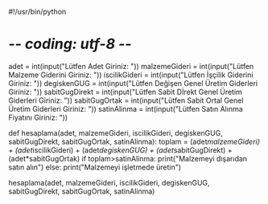 #!/usr/bin/python
# -*- coding: utf-8 -*-

adet = int(input("Lütfen Adet Giriniz: "))
malzemeGideri = int(input("Lütfen Malzeme Giderini Giriniz: "))
iscilikGideri = int(input("Lütfen İşçilik Giderini Giriniz: "))
degiskenGUG = int(input("Lütfen Değişen Genel Üretim Giderleri Giriniz: "))
sabitGugDirekt = int(input("Lütfen Sabit Dİrekt Genel Üretim Giderleri Giriniz: "))
sabitGugOrtak = int(input("Lütfen Sabit Ortal Genel Üretim Giderleri Giriniz: "))
satinAlinma = int(input("Lütfen Satın Alınma Fiyatını Giriniz: "))


def hesaplama(adet, malzemeGideri, iscilikGideri, degiskenGUG, sabitGugDirekt, sabitGugOrtak, satinAlinma):
	toplam = (adet*malzemeGideri) + (adet*iscilikGideri) + (adet*degiskenGUG) + (adet*sabitGugDirekt) + (adet*sabitGugOrtak)
	if toplam>satinAlinma:
		print("Malzemeyi dışarıdan satın alın")
	else:
		print("Malzemeyi işletmede üretin")


hesaplama(adet, malzemeGideri, iscilikGideri, degiskenGUG, sabitGugDirekt, sabitGugOrtak, satinAlinma)

